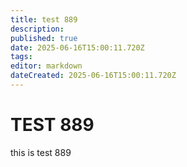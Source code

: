 ```yaml
---
title: test 889
description: 
published: true
date: 2025-06-16T15:00:11.720Z
tags: 
editor: markdown
dateCreated: 2025-06-16T15:00:11.720Z
---
```


# TEST 889
this is test 889
